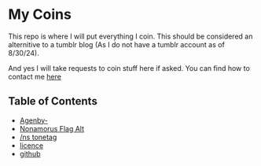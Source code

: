 # My Coins

This repo is where I will put everything I coin. This should be considered an alternitive to a tumblr blog (As I do not have a tumblr account as of 8/30/24).

And yes I will take requests to coin stuff here if asked. You can find how to contact me [here](https://about.showierdata.xyz)

## Table of Contents
- [Agenby-](./agenby-8-31-24.md)
- [Nonamorus Flag Alt](./Nonamorus-flag-3-9-24.md)
- [/ns tonetag](./tonetag-ns-8-9-24.md)
- [licence](./wikis.md)
- [github](https://github.com/showierdata9978/coining-site)
